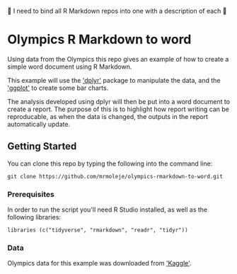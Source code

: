 
:construction_worker: I need to bind all R Markdown repos into one with a description of each :construction_worker:

# Olympics R Markdown to word

Using data from the Olympics this repo gives an example of how to create a simple word document using R Markdown.

This example will use the ['dplyr'](https://dplyr.tidyverse.org/) package to manipulate the data, and the ['ggplot'](https://ggplot2.tidyverse.org/package) to create some bar charts. 

The analysis developed using dplyr will then be put into a word document to create a report. The purpose of this is to highlight how report writing can be reproducable, as when the data is changed, the outputs in the report automatically update.

## Getting Started

You can clone this repo by typing the following into the command line:

```
git clone https://github.com/mrmoleje/olympics-rmarkdown-to-word.git 
```

### Prerequisites

In order to run the script you'll need R Studio installed, as well as the following libraries:

```
libraries (c("tidyverse", "rmarkdown", "readr", "tidyr"))
```

### Data

Olympics data for this example was downloaded from ['Kaggle'](https://www.kaggle.com/ahmetuzgor/my-first-data-analysis-with-athletes-data/data). 
